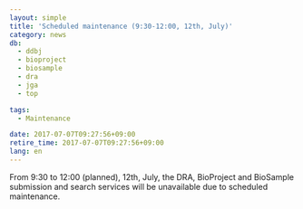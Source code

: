 ```yaml
---
layout: simple
title: 'Scheduled maintenance (9:30-12:00, 12th, July)'
category: news
db:
  - ddbj
  - bioproject
  - biosample
  - dra
  - jga
  - top

tags:
  - Maintenance

date: 2017-07-07T09:27:56+09:00
retire_time: 2017-07-07T09:27:56+09:00
lang: en
---
```


<p>From 9:30 to 12:00 (planned), 12th, July, the DRA, BioProject and BioSample submission and search services will be unavailable due to scheduled maintenance.</p>
